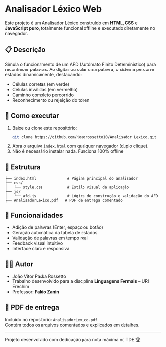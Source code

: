 # Analisador Léxico Web

Este projeto é um Analisador Léxico construído em **HTML**, **CSS** e **JavaScript puro**, totalmente funcional offline e executado diretamente no navegador.

## 📋 Descrição

Simula o funcionamento de um AFD (Autômato Finito Determinístico) para reconhecer palavras. Ao digitar ou colar uma palavra, o sistema percorre estados dinamicamente, destacando:

- Células corretas (em verde)
- Células inválidas (em vermelho)
- Caminho completo percorrido
- Reconhecimento ou rejeição do token

## 🚀 Como executar

1. Baixe ou clone este repositório:
   ```bash
   git clone https://github.com/joaorossetto10/Analisador_Lexico.git
   ```
2. Abra o arquivo `index.html` com qualquer navegador (duplo clique).
3. Não é necessário instalar nada. Funciona 100% offline.

## 📂 Estrutura

```
├── index.html              # Página principal do analisador
├── css/
│   └── style.css           # Estilo visual da aplicação
├── js/
│   └── afd.js              # Lógica de construção e validação do AFD
├── AnalisadorLexico.pdf   # PDF de entrega comentado
```

## 📸 Funcionalidades

- Adição de palavras (Enter, espaço ou botão)
- Geração automática da tabela de estados
- Validação de palavras em tempo real
- Feedback visual intuitivo
- Interface clara e responsiva

## 👨‍💻 Autor

- João Vitor Paska Rossetto  
- Trabalho desenvolvido para a disciplina **Linguagens Formais** – URI Erechim  
- Professor: **Fabio Zanin**

## 📄 PDF de entrega

Incluído no repositório: `AnalisadorLexico.pdf`  
Contém todos os arquivos comentados e explicados em detalhes.

---
Projeto desenvolvido com dedicação para nota máxima no TDE 🏆
